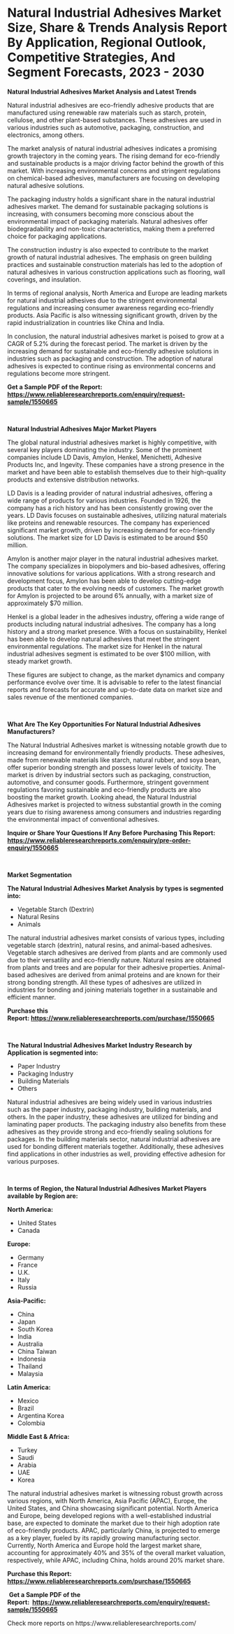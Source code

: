 <p><h1>Natural Industrial Adhesives Market Size, Share & Trends Analysis Report By Application, Regional Outlook, Competitive Strategies, And Segment Forecasts, 2023 - 2030</h1></p><p><strong>Natural Industrial Adhesives Market Analysis and Latest Trends</strong></p>
<p><p>Natural industrial adhesives are eco-friendly adhesive products that are manufactured using renewable raw materials such as starch, protein, cellulose, and other plant-based substances. These adhesives are used in various industries such as automotive, packaging, construction, and electronics, among others.</p><p>The market analysis of natural industrial adhesives indicates a promising growth trajectory in the coming years. The rising demand for eco-friendly and sustainable products is a major driving factor behind the growth of this market. With increasing environmental concerns and stringent regulations on chemical-based adhesives, manufacturers are focusing on developing natural adhesive solutions.</p><p>The packaging industry holds a significant share in the natural industrial adhesives market. The demand for sustainable packaging solutions is increasing, with consumers becoming more conscious about the environmental impact of packaging materials. Natural adhesives offer biodegradability and non-toxic characteristics, making them a preferred choice for packaging applications.</p><p>The construction industry is also expected to contribute to the market growth of natural industrial adhesives. The emphasis on green building practices and sustainable construction materials has led to the adoption of natural adhesives in various construction applications such as flooring, wall coverings, and insulation.</p><p>In terms of regional analysis, North America and Europe are leading markets for natural industrial adhesives due to the stringent environmental regulations and increasing consumer awareness regarding eco-friendly products. Asia Pacific is also witnessing significant growth, driven by the rapid industrialization in countries like China and India.</p><p>In conclusion, the natural industrial adhesives market is poised to grow at a CAGR of 5.2% during the forecast period. The market is driven by the increasing demand for sustainable and eco-friendly adhesive solutions in industries such as packaging and construction. The adoption of natural adhesives is expected to continue rising as environmental concerns and regulations become more stringent.</p></p>
<p><strong>Get a Sample PDF of the Report:&nbsp; <a href="https://www.reliableresearchreports.com/enquiry/request-sample/1550665">https://www.reliableresearchreports.com/enquiry/request-sample/1550665</a></strong></p>
<p>&nbsp;</p>
<p><strong>Natural Industrial Adhesives Major Market Players</strong></p>
<p><p>The global natural industrial adhesives market is highly competitive, with several key players dominating the industry. Some of the prominent companies include LD Davis, Amylon, Henkel, Menichetti, Adhesive Products Inc, and Ingevity. These companies have a strong presence in the market and have been able to establish themselves due to their high-quality products and extensive distribution networks.</p><p>LD Davis is a leading provider of natural industrial adhesives, offering a wide range of products for various industries. Founded in 1926, the company has a rich history and has been consistently growing over the years. LD Davis focuses on sustainable adhesives, utilizing natural materials like proteins and renewable resources. The company has experienced significant market growth, driven by increasing demand for eco-friendly solutions. The market size for LD Davis is estimated to be around $50 million.</p><p>Amylon is another major player in the natural industrial adhesives market. The company specializes in biopolymers and bio-based adhesives, offering innovative solutions for various applications. With a strong research and development focus, Amylon has been able to develop cutting-edge products that cater to the evolving needs of customers. The market growth for Amylon is projected to be around 6% annually, with a market size of approximately $70 million.</p><p>Henkel is a global leader in the adhesives industry, offering a wide range of products including natural industrial adhesives. The company has a long history and a strong market presence. With a focus on sustainability, Henkel has been able to develop natural adhesives that meet the stringent environmental regulations. The market size for Henkel in the natural industrial adhesives segment is estimated to be over $100 million, with steady market growth.</p><p>These figures are subject to change, as the market dynamics and company performance evolve over time. It is advisable to refer to the latest financial reports and forecasts for accurate and up-to-date data on market size and sales revenue of the mentioned companies.</p></p>
<p>&nbsp;</p>
<p><strong>What Are The Key Opportunities For Natural Industrial Adhesives Manufacturers?</strong></p>
<p><p>The Natural Industrial Adhesives market is witnessing notable growth due to increasing demand for environmentally friendly products. These adhesives, made from renewable materials like starch, natural rubber, and soya bean, offer superior bonding strength and possess lower levels of toxicity. The market is driven by industrial sectors such as packaging, construction, automotive, and consumer goods. Furthermore, stringent government regulations favoring sustainable and eco-friendly products are also boosting the market growth. Looking ahead, the Natural Industrial Adhesives market is projected to witness substantial growth in the coming years due to rising awareness among consumers and industries regarding the environmental impact of conventional adhesives.</p></p>
<p><strong>Inquire or Share Your Questions If Any Before Purchasing This Report: <a href="https://www.reliableresearchreports.com/enquiry/pre-order-enquiry/1550665">https://www.reliableresearchreports.com/enquiry/pre-order-enquiry/1550665</a></strong></p>
<p>&nbsp;</p>
<p><strong>Market Segmentation</strong></p>
<p><strong>The Natural Industrial Adhesives Market Analysis by types is segmented into:</strong></p>
<p><ul><li>Vegetable Starch (Dextrin)</li><li>Natural Resins</li><li>Animals</li></ul></p>
<p><p>The natural industrial adhesives market consists of various types, including vegetable starch (dextrin), natural resins, and animal-based adhesives. Vegetable starch adhesives are derived from plants and are commonly used due to their versatility and eco-friendly nature. Natural resins are obtained from plants and trees and are popular for their adhesive properties. Animal-based adhesives are derived from animal proteins and are known for their strong bonding strength. All these types of adhesives are utilized in industries for bonding and joining materials together in a sustainable and efficient manner.</p></p>
<p><strong>Purchase this Report:&nbsp;<a href="https://www.reliableresearchreports.com/purchase/1550665">https://www.reliableresearchreports.com/purchase/1550665</a></strong></p>
<p>&nbsp;</p>
<p><strong>The Natural Industrial Adhesives Market Industry Research by Application is segmented into:</strong></p>
<p><ul><li>Paper Industry</li><li>Packaging Industry</li><li>Building Materials</li><li>Others</li></ul></p>
<p><p>Natural industrial adhesives are being widely used in various industries such as the paper industry, packaging industry, building materials, and others. In the paper industry, these adhesives are utilized for binding and laminating paper products. The packaging industry also benefits from these adhesives as they provide strong and eco-friendly sealing solutions for packages. In the building materials sector, natural industrial adhesives are used for bonding different materials together. Additionally, these adhesives find applications in other industries as well, providing effective adhesion for various purposes.</p></p>
<p>&nbsp;</p>
<p><strong>In terms of Region, the Natural Industrial Adhesives Market Players available by Region are:</strong></p>
<p>
    <p> <strong> North America: </strong>
        <ul>
            <li>United States</li>
            <li>Canada</li>
        </ul>
        </p> 
    <p> <strong> Europe: </strong>
        <ul>
            <li>Germany</li>
            <li>France</li>
            <li>U.K.</li>
            <li>Italy</li>
            <li>Russia</li>
        </ul>
        </p> 
    <p> <strong> Asia-Pacific: </strong>
        <ul>
            <li>China</li>
            <li>Japan</li>
            <li>South Korea</li>
            <li>India</li>
            <li>Australia</li>
            <li>China Taiwan</li>
            <li>Indonesia</li>
            <li>Thailand</li>
            <li>Malaysia</li>
        </ul>
        </p> 
    <p> <strong> Latin America: </strong>
        <ul>
            <li>Mexico</li>
            <li>Brazil</li>
            <li>Argentina Korea</li>
            <li>Colombia</li>
        </ul>
        </p> 
    <p> <strong> Middle East & Africa: </strong>
        <ul>
            <li>Turkey</li>
            <li>Saudi</li>
            <li>Arabia</li>
            <li>UAE</li>
            <li>Korea</li>
        </ul>
    </p>
    </p>
<p><p>The natural industrial adhesives market is witnessing robust growth across various regions, with North America, Asia Pacific (APAC), Europe, the United States, and China showcasing significant potential. North America and Europe, being developed regions with a well-established industrial base, are expected to dominate the market due to their high adoption rate of eco-friendly products. APAC, particularly China, is projected to emerge as a key player, fueled by its rapidly growing manufacturing sector. Currently, North America and Europe hold the largest market share, accounting for approximately 40% and 35% of the overall market valuation, respectively, while APAC, including China, holds around 20% market share.</p></p>
<p><strong>Purchase this Report: <a href="https://www.reliableresearchreports.com/purchase/1550665">https://www.reliableresearchreports.com/purchase/1550665</a></strong></p>
<p>&nbsp;<strong>Get a Sample PDF of the Report:&nbsp;&nbsp;<a href="https://www.reliableresearchreports.com/enquiry/request-sample/1550665">https://www.reliableresearchreports.com/enquiry/request-sample/1550665</a></strong></p>
<p><strong></strong></p>
<p>Check more reports on https://www.reliableresearchreports.com/</p>